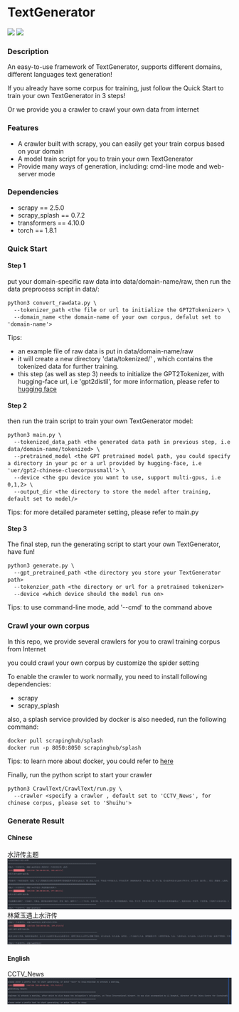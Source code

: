 # TextGenerator
![](https://img.shields.io/badge/scrapy-%20%3D%3D%202.5.0-informational)   ![](https://img.shields.io/badge/Python-%20%3E%3D%20%203.7.0-success)  

### Description
An easy-to-use framework of TextGenerator, supports different domains, different languages text generation!

If you already have some corpus for training, just follow the Quick Start to train your own TextGenerator in 3 steps!

Or we provide you a crawler to crawl your own data from internet
### Features

- A crawler built with scrapy, you can easily get your train corpus based on your domain
- A model train script for you to train your own TextGenerator
- Provide many ways of generation, including: cmd-line mode and web-server mode

### Dependencies

- scrapy == 2.5.0
- scrapy_splash == 0.7.2
- transformers == 4.10.0
- torch == 1.8.1

### Quick Start

#### Step 1
put your domain-specific raw data into data/domain-name/raw, then run the data preprocess script in data/:
```shell
python3 convert_rawdata.py \
  --tokenizer_path <the file or url to initialize the GPT2Tokenizer> \
  --domain_name <the domain-name of your own corpus, defalut set to 'domain-name'>
```
Tips: 
- an example file of raw data is put in data/domain-name/raw
- it will create a new directory 'data/tokenized/' , which contains the tokenized data for further training.
- this step (as well as step 3) needs to initialize the GPT2Tokenizer, with hugging-face url, i.e 'gpt2distil', for more information, please refer to [hugging face](https://huggingface.co/)

#### Step 2
then run the train script to train your own TextGenerator model:
```shell
python3 main.py \
  --tokenized_data_path <the generated data path in previous step, i.e data/domain-name/tokenized> \
  --pretrained_model <the GPT pretrained model path, you could specify a directory in your pc or a url provided by hugging-face, i.e 'uer/gpt2-chinese-cluecorpussmall'> \
  --device <the gpu device you want to use, support multi-gpus, i.e 0,1,2> \
  --output_dir <the directory to store the model after training, default set to model/>
```
Tips: for more detailed parameter setting, please refer to main.py


#### Step 3
The final step, run the generating script to start your own TextGenerator, have fun!
```shell
python3 generate.py \
  --gpt_pretrained_path <the directory you store your TextGenerator path>
  --tokenzier_path <the directory or url for a pretrained tokenizer>
  --device <which device should the model run on>
```
Tips: to use command-line mode, add '--cmd' to the command above


### Crawl your own corpus
In this repo, we provide several crawlers for you to crawl training corpus from Internet 

you could crawl your own corpus by customize the spider setting

To enable the crawler to work normally, you need to install following dependencies:

- scrapy
- scrapy_splash

also, a splash service provided by docker is also needed, run the following command:
```shell
docker pull scrapinghub/splash
docker run -p 8050:8050 scrapinghub/splash
```
Tips: to learn more about docker, you could refer to [here](http://get.daocloud.io/)

Finally, run the python script to start your crawler
```shell
python3 CrawlText/CrawlText/run.py \
  --crawler <specify a crawler , default set to 'CCTV_News', for chinese corpus, please set to 'Shuihu'>
```



### Generate Result

#### Chinese
水浒传主题
![](https://github.com/yeeeqichen/Pictures/blob/master/shz_generate.png?raw=true)
林黛玉遇上水浒传
![](https://github.com/yeeeqichen/Pictures/blob/master/shz_daiyu.png?raw=true)
#### English
CCTV_News
![](https://github.com/yeeeqichen/Pictures/blob/master/CCTV_result.png?raw=true)






